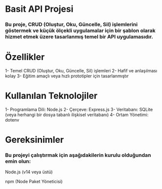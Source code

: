 # Basit API Projesi
### Bu proje, CRUD (Oluştur, Oku, Güncelle, Sil) işlemlerini göstermek ve küçük ölçekli uygulamalar için bir şablon olarak hizmet etmek üzere tasarlanmış temel bir API uygulamasıdır.

# Özellikler
1- Temel CRUD (Oluştur, Oku, Güncelle, Sil) işlemleri
2- Hafif ve anlaşılması kolay
3- Eğitim amaçlı veya hızlı prototipler için tasarlanmıştır

# Kullanılan Teknolojiler
1- Programlama Dili: Node.js
2- Çerçeve: Express.js
3- Veritabanı: SQLite (veya herhangi bir dosya tabanlı ilişkisel veritabanı)
4- Ortam Yönetimi: dotenv

# Gereksinimler
### Bu projeyi çalıştırmak için aşağıdakilerin kurulu olduğundan emin olun:
Node.js (v14 veya üstü)

npm (Node Paket Yöneticisi)
